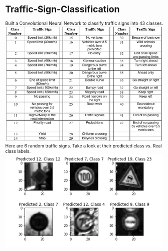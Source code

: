 # Traffic-Sign-Classification
Built a Convolutional Neural Network to classify traffic signs into 43 classes.  
![alt text](classes.PNG)
Here are 6 random traffic signs. Take a look at their predicted class vs. Real class labels.
![alt text](result.PNG)
